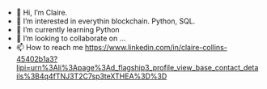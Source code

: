 - 👋 Hi, I’m Claire.
- 👀 I’m interested in everythin blockchain. Python, SQL.
- 🌱 I’m currently learning Python
- 💞️ I’m looking to collaborate on ...
- 📫 How to reach me https://www.linkedin.com/in/claire-collins-45402b1a3?lipi=urn%3Ali%3Apage%3Ad_flagship3_profile_view_base_contact_details%3B4q4fTNJ3T2C7sp3teXTHEA%3D%3D

<!---
Bobbity38/Bobbity38 is a ✨ special ✨ repository because its `README.md` (this file) appears on your GitHub profile.
You can click the Preview link to take a look at your changes.
--->
